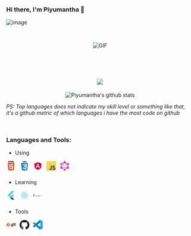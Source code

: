 ### Hi there, I'm Piyumantha 👋

![image](https://user-images.githubusercontent.com/41514689/185890150-1345afd2-d689-48e0-9efe-035b070736bc.png)


<!--
**piyumantha-perera/piyumantha-perera** is a ✨ _special_ ✨ repository because its `README.md` (this file) appears on your GitHub profile.

Here are some ideas to get you started:

- 🔭 I’m currently working on ...
- 🌱 I’m currently learning ...
- 👯 I’m looking to collaborate on ...
- 🤔 I’m looking for help with ...
- 💬 Ask me about ...
- 📫 How to reach me: ...
- 😄 Pronouns: ...
- ⚡ Fun fact: ...
-->



<!-- ## I'm a undergraduate at SLIIT ! -->

<!--- 🔭 I’m currently working on a-->
<!---
- 🌱 I’m currently learning NextJS & NestJS development
- 👯 I’m looking to be a full stack developer
- 🥅 2022 Goals: Work hard to my career
- ⚡ Fun fact: I love to listing to music and learn more and more anything...!-->

<br />
  <p align="center">
  <img  alt="GIF" src="https://media.giphy.com/media/xUPGcy1SP080IEoMkE/giphy.gif" />
  </p>

<br />

<!---### Connect with me:🌐

[<img align="left" alt="piyumantha.github.io" width="20px" color="white" src="https://img.icons8.com/external-wanicon-lineal-color-wanicon/64/000000/external-world-user-interface-wanicon-lineal-color-wanicon.png" style="margin-right: 10px;" />][website]
[<img align="left" alt="ShalithaDeshan | Twitter" width="22px" color="white"  src="https://img.icons8.com/color/48/000000/twitter--v1.png" style="margin-right: 10px;" />][twitter]
[<img align="left" alt="Shalitha Jayasekara | LinkedIn" width="22px" color="white" src="https://img.icons8.com/color/48/000000/linkedin.png" style="margin-right: 10px;" />][linkedin]
[<img align="left" alt="shalitha_deshan_98 | Instagram" width="22px" color="white" src="https://img.icons8.com/fluency/48/000000/instagram-new.png" />][instagram]-->



<br>
<br>

<p align="center">
  <img align="center" src="https://github-readme-stats.vercel.app/api/top-langs/?username=piyumantha-perera&theme=radical&hide_langs_below=1&layout=compact" />
  <br>
<br>
  <img align="center" src="https://github-readme-stats.vercel.app/api?username=piyumantha-perera&show_icons=true&theme=radical&line_height=21" alt="Piyumantha's github stats"/>
</p>

_PS: Top languages does not indicate my skill level or something like that, it's a github metric of which languages i have the most code on github_

<br>

### Languages and Tools:

- Using

<img align="left" alt="HTML5" style="margin-right: 10px;" width="26px" src="https://raw.githubusercontent.com/github/explore/80688e429a7d4ef2fca1e82350fe8e3517d3494d/topics/html/html.png" />
<img align="left" alt="CSS3" style="margin-right: 10px;" width="26px" src="https://raw.githubusercontent.com/github/explore/80688e429a7d4ef2fca1e82350fe8e3517d3494d/topics/css/css.png" />
<img align="left" alt="Angular" style="margin-right: 10px;" width="26px" src="https://raw.githubusercontent.com/github/explore/78df643247d429f6cc873026c0622819ad797942/topics/angular/angular.png" />
<img align="left" alt="JavaScript" style="margin-right: 10px;" width="26px" src="https://raw.githubusercontent.com/github/explore/80688e429a7d4ef2fca1e82350fe8e3517d3494d/topics/javascript/javascript.png" />
<img align="left" alt="GraphQL" width="26px" src="https://raw.githubusercontent.com/github/explore/80688e429a7d4ef2fca1e82350fe8e3517d3494d/topics/graphql/graphql.png" />
<br>
<br>

- Learning

<img align="left" alt="Flutter" style="margin-right: 10px;" width="26px" src="https://raw.githubusercontent.com/github/explore/78df643247d429f6cc873026c0622819ad797942/topics/flutter/flutter.png" />
<img align="left" alt="Flutter" style="margin-right: 10px;" width="26px" src="https://raw.githubusercontent.com/github/explore/80688e429a7d4ef2fca1e82350fe8e3517d3494d/topics/react/react.png" />
<img align="left" alt="MongoDB" width="26px" src="https://raw.githubusercontent.com/github/explore/80688e429a7d4ef2fca1e82350fe8e3517d3494d/topics/mongodb/mongodb.png" />

<br>
<br>

- Tools

<img align="left" alt="Git" style="margin-right: 10px;" width="26px" src="https://raw.githubusercontent.com/github/explore/80688e429a7d4ef2fca1e82350fe8e3517d3494d/topics/git/git.png" />
<img align="left" alt="GitHub" style="margin-right: 10px;" width="26px" src="https://raw.githubusercontent.com/github/explore/78df643247d429f6cc873026c0622819ad797942/topics/github/github.png" />
<img align="left" alt="Visual Studio Code" width="26px" src="https://raw.githubusercontent.com/github/explore/80688e429a7d4ef2fca1e82350fe8e3517d3494d/topics/visual-studio-code/visual-studio-code.png" />

<!--[website]: https://shalithadeshan.github.io/
[twitter]: https://twitter.com/ShalithaDeshsn
[instagram]: https://www.instagram.com/shalitha_deshan_98/?hl=en
[linkedin]: https://www.linkedin.com/in/shalitha-jayasekara-194215180/-->

<!--[youtube]:
[webdevplaylist]:
[jsplaylist]:
[cssplaylist]:
[reactplaylist]:-->

<!--
[<img align="left" alt="Gatsby" width="26px" src="https://raw.githubusercontent.com/github/explore/e94815998e4e0713912fed477a1f346ec04c3da2/topics/gatsby/gatsby.png" />][webdevplaylist]
[<img align="left" alt="Node.js" width="26px" src="https://raw.githubusercontent.com/github/explore/80688e429a7d4ef2fca1e82350fe8e3517d3494d/topics/nodejs/nodejs.png" />][webdevplaylist]
[<img align="left" alt="Deno" width="26px" src="https://raw.githubusercontent.com/github/explore/361e2821e2dea67711cde99c9c40ed357061cf27/topics/deno/deno.png" />][webdevplaylist]-->
<!-- <img align="left" alt="SQL" width="26px" src="https://raw.githubusercontent.com/github/explore/80688e429a7d4ef2fca1e82350fe8e3517d3494d/topics/sql/sql.png" />
<img align="left" alt="MySQL" width="26px" src="https://raw.githubusercontent.com/github/explore/80688e429a7d4ef2fca1e82350fe8e3517d3494d/topics/mysql/mysql.png" /> -->
<!--[<img align="left" alt="Sass" width="26px" src="https://raw.githubusercontent.com/github/explore/80688e429a7d4ef2fca1e82350fe8e3517d3494d/topics/sass/sass.png" />][cssplaylist]-->
<!--[<img align="left" alt="Terminal" width="26px" src="https://raw.githubusercontent.com/github/explore/80688e429a7d4ef2fca1e82350fe8e3517d3494d/topics/terminal/terminal.png" />][webdevplaylist]-->
